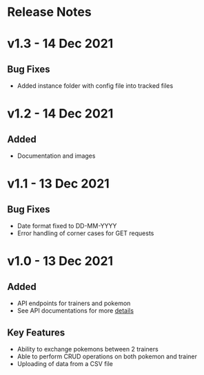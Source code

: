 # Release Notes

# v1.3 - 14 Dec 2021
## Bug Fixes
- Added instance folder with config file into tracked files

# v1.2 - 14 Dec 2021

## Added
- Documentation and images

# v1.1 - 13 Dec 2021

## Bug Fixes

- Date format fixed to DD-MM-YYYY
- Error handling of corner cases for GET requests

# v1.0 - 13 Dec 2021

## Added

- API endpoints for trainers and pokemon
- See API documentations for more [details](./docs/index.html)

## Key Features

- Ability to exchange pokemons between 2 trainers
- Able to perform CRUD operations on both pokemon and trainer
- Uploading of data from a CSV file
